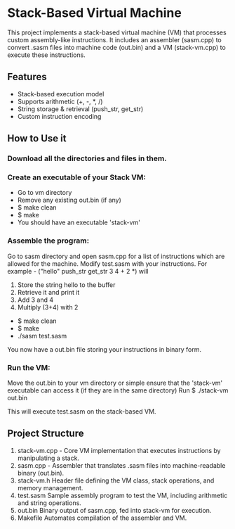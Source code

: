 # Stack-Based Virtual Machine
This project implements a stack-based virtual machine (VM) that processes custom assembly-like instructions. 
It includes an assembler (sasm.cpp) to convert .sasm files into machine code (out.bin) and a VM (stack-vm.cpp) to execute these instructions.

## Features

- Stack-based execution model
- Supports arithmetic (+, -, *, /)
- String storage & retrieval (push_str, get_str)
- Custom instruction encoding

## How to Use it

### Download all the directories and files in them.

### Create an executable of your Stack VM:

- Go to vm directory
- Remove any existing out.bin (if any)
- $ make clean
- $ make
- You should have an executable 'stack-vm'

### Assemble the program:

Go to sasm directory and open sasm.cpp for a list of instructions which are allowed for the machine.
Modify test.sasm with your instructions. For example - ("hello" push_str get_str 3 4 + 2 *) will 
1. Store the string hello to the buffer
2. Retrieve it and print it
3. Add 3 and 4
4. Multiply (3+4) with 2

- $ make clean
- $ make
- ./sasm test.sasm

You now have a out.bin file storing your instructions in binary form. 

### Run the VM:

Move the out.bin to your vm directory or simple ensure that the 'stack-vm' executable can access it (if they are in the same directory)
Run $ ./stack-vm out.bin

This will execute test.sasm on the stack-based VM. 

## Project Structure
1. stack-vm.cpp	- Core VM implementation that executes instructions by manipulating a stack.
2. sasm.cpp - 	Assembler that translates .sasm files into machine-readable binary (out.bin).
3. stack-vm.h	Header file defining the VM class, stack operations, and memory management.
4. test.sasm	Sample assembly program to test the VM, including arithmetic and string operations.
5. out.bin	Binary output of sasm.cpp, fed into stack-vm for execution.
6. Makefile	Automates compilation of the assembler and VM.

